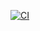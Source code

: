 <!---
See https://docs.github.com/en/actions/monitoring-and-troubleshooting-workflows/adding-a-workflow-status-badge
for details on how to update the badge. The general format for the badge is
https://github.com/<OWNER>/<REPOSITORY>/actions/workflows/<WORKFLOW_FILE>/badge.svg

Be sure to change this when forking or renaming.
-->
[![CI](https://github.com/ToughTechs151/ChargedUp2023/actions/workflows/main.yml/badge.svg)](https://github.com/ToughTechs151/ChargedUp2023/actions/workflows/main.yml)
